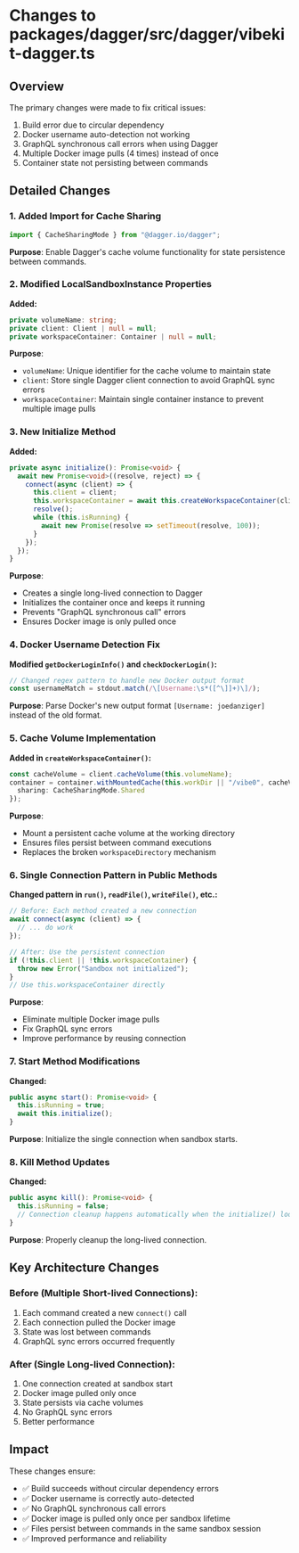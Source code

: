 # Changes to packages/dagger/src/dagger/vibekit-dagger.ts

## Overview
The primary changes were made to fix critical issues:
1. Build error due to circular dependency
2. Docker username auto-detection not working
3. GraphQL synchronous call errors when using Dagger
4. Multiple Docker image pulls (4 times) instead of once
5. Container state not persisting between commands

## Detailed Changes

### 1. Added Import for Cache Sharing
```typescript
import { CacheSharingMode } from "@dagger.io/dagger";
```
**Purpose**: Enable Dagger's cache volume functionality for state persistence between commands.

### 2. Modified LocalSandboxInstance Properties
**Added:**
```typescript
private volumeName: string;
private client: Client | null = null;
private workspaceContainer: Container | null = null;
```
**Purpose**: 
- `volumeName`: Unique identifier for the cache volume to maintain state
- `client`: Store single Dagger client connection to avoid GraphQL sync errors
- `workspaceContainer`: Maintain single container instance to prevent multiple image pulls

### 3. New Initialize Method
**Added:**
```typescript
private async initialize(): Promise<void> {
  await new Promise<void>((resolve, reject) => {
    connect(async (client) => {
      this.client = client;
      this.workspaceContainer = await this.createWorkspaceContainer(client);
      resolve();
      while (this.isRunning) {
        await new Promise(resolve => setTimeout(resolve, 100));
      }
    });
  });
}
```
**Purpose**: 
- Creates a single long-lived connection to Dagger
- Initializes the container once and keeps it running
- Prevents "GraphQL synchronous call" errors
- Ensures Docker image is only pulled once

### 4. Docker Username Detection Fix
**Modified `getDockerLoginInfo()` and `checkDockerLogin()`:**
```typescript
// Changed regex pattern to handle new Docker output format
const usernameMatch = stdout.match(/\[Username:\s*([^\]]+)\]/);
```
**Purpose**: Parse Docker's new output format `[Username: joedanziger]` instead of the old format.

### 5. Cache Volume Implementation
**Added in `createWorkspaceContainer()`:**
```typescript
const cacheVolume = client.cacheVolume(this.volumeName);
container = container.withMountedCache(this.workDir || "/vibe0", cacheVolume, {
  sharing: CacheSharingMode.Shared
});
```
**Purpose**: 
- Mount a persistent cache volume at the working directory
- Ensures files persist between command executions
- Replaces the broken `workspaceDirectory` mechanism

### 6. Single Connection Pattern in Public Methods
**Changed pattern in `run()`, `readFile()`, `writeFile()`, etc.:**
```typescript
// Before: Each method created a new connection
await connect(async (client) => {
  // ... do work
});

// After: Use the persistent connection
if (!this.client || !this.workspaceContainer) {
  throw new Error("Sandbox not initialized");
}
// Use this.workspaceContainer directly
```
**Purpose**: 
- Eliminate multiple Docker image pulls
- Fix GraphQL sync errors
- Improve performance by reusing connection

### 7. Start Method Modifications
**Changed:**
```typescript
public async start(): Promise<void> {
  this.isRunning = true;
  await this.initialize();
}
```
**Purpose**: Initialize the single connection when sandbox starts.

### 8. Kill Method Updates
**Changed:**
```typescript
public async kill(): Promise<void> {
  this.isRunning = false;
  // Connection cleanup happens automatically when the initialize() loop exits
}
```
**Purpose**: Properly cleanup the long-lived connection.

## Key Architecture Changes

### Before (Multiple Short-lived Connections):
1. Each command created a new `connect()` call
2. Each connection pulled the Docker image
3. State was lost between commands
4. GraphQL sync errors occurred frequently

### After (Single Long-lived Connection):
1. One connection created at sandbox start
2. Docker image pulled only once
3. State persists via cache volumes
4. No GraphQL sync errors
5. Better performance

## Impact
These changes ensure:
- ✅ Build succeeds without circular dependency errors
- ✅ Docker username is correctly auto-detected
- ✅ No GraphQL synchronous call errors
- ✅ Docker image is pulled only once per sandbox lifetime
- ✅ Files persist between commands in the same sandbox session
- ✅ Improved performance and reliability